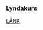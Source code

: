 ### Lyndakurs
[LÄNK](https://www.lynda.com/Java-tutorials/Welcome/96949/106053-4.html?srchtrk=index%3a1%0alinktypeid%3a2%0aq%3aProgramming+Foundations%3a+Object-Oriented+Design%0apage%3a1%0as%3arelevance%0asa%3atrue%0aproducttypeid%3a2)
